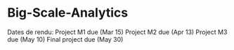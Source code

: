 # Big-Scale-Analytics

Dates de rendu: 
Project M1 due (Mar 15) 
Project M2 due (Apr 13)
Project M3 due (May 10)
Final project due (May 30)
